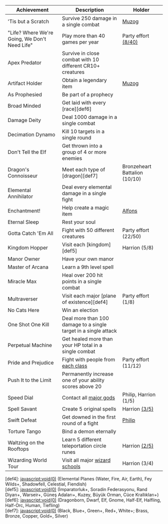   
| Achievement                                   | Description                                                     | Holder                        |  
| --------------------------------------------- | --------------------------------------------------------------- | ----------------------------- |  
| 'Tis but a Scratch                            | Survive 250 damage in a single combat                           | [Muzog][ach1]                 |  
| "Life? Where We're Going, We Don't Need Life" | Play more than 40 games per year                                | Party effort [(8/40)][ach7]   |  
| Apex Predator                                 | Survive in close combat with 10 different CR10+ creatures       |                               |  
| Artifact Holder                               | Obtain a legendary item                                         | [Muzog][ach2]                 |  
| As Prophesied                                 | Be part of a prophecy                                           |                               |  
| Broad Minded                                  | Get laid with every [race][def6]                                |                               |  
| Damage Deity                                  | Deal 1000 damage in a single combat                             |                               |  
| Decimation Dynamo                             | Kill 10 targets in a single round                               |                               |  
| Don't Tell the Elf                            | Get thrown into a group of 4 or more enemies                    |                               |  
| Dragon's Connoisseur                          | Meet each type of [dragon][def7]                                | Bronzeheart Battalion (10/10) |  
| Elemental Annihilator                         | Deal every elemental damage in a single fight                   |                               |  
| Enchantment!                                  | Help create a magic item                                        | [Alfons][ach6]                |  
| Eternal Sleep                                 | Rest your soul                                                  |                               |  
| Gotta Catch 'Em All                           | Fight with 50 different creatures                               | Party effort (22/50)          |  
| Kingdom Hopper                                | Visit each [kingdom][def5]                                      | Harrion (5/8)                 |  
| Manor Owner                                   | Have your own manor                                             |                               |  
| Master of Arcana                              | Learn a 9th level spell                                         |                               |  
| Miracle Max                                   | Heal over 200 hit points in a single combat                     |                               |  
| Multraverser                                  | Visit each major [plane of existence][def4]                     | Party effort (1/8)            |  
| No Cats Here                                  | Win an election                                                 |                               |  
| One Shot One Kill                             | Deal more than 100 damage to a single target in a single attack |                               |  
| Perpetual Machine                             | Get healed more than your HP total in a single combat           |                               |  
| Pride and Prejudice                           | Fight with people from [each class][def3]                       | Party effort (11/12)          |  
| Push It to the Limit                          | Permanently increase one of your ability scores above 20        |                               |  
| Speed Dial                                    | Contact all [major gods][def2]                                  | Philip, Harrion (1/5)         |  
| Spell Savant                                  | Create 5 original spells                                        | Harrion [(3/5)][ach4]         |  
| Swift Defeat                                  | Get downed in the first round of a fight                        | [Philip][ach5]                |  
| Torture Tango                                 | Bind a demon eternally                                          |                               |  
| Waltzing on the Rooftops                      | Learn 5 different teleportation circle runes                    | Harrion [(2/5)][ach3]         |  
| Wizarding World Tour                          | Visit all major [wizard schools][def1]                          | Harrion (3/4)                 |  
  
[ach1]: <javascript:void(0)> (Red Wanker combat)  
[ach2]: <javascript:void(0)> (Kolandir's Echo)  
[ach3]: <javascript:void(0)> (Warbonter Üniversitesi, Praetor'un evi)  
[ach4]: <javascript:void(0)> (Harrion's Hoops, Harrion's Fallout, Harpoon of the Golden Monarch)  
[ach5]: <javascript:void(0)> (İlk kırmızı ejderha savaşında)  
[ach6]: <javascript:void(0)> (Holy Symbol of Ioun)  
[ach7]: <javascript:void(0)> (5/8/14/21/28 Ocak, 4/14/24 Şubat)  
[def1]: <javascript:void(0)> (Güneş Adaları+, İmparatorluk+, Müttefikler Adası+, Soradin Federasyonu)  
[def2]: <javascript:void(0)> (Solsitis+, Dragan, Harlaus, Harsus+, Keira/Mellora)  
[def3]: <javascript:void(0)> (Barbarian+, Bard+, Cleric+, Druid, Fighter+, Monk+, Paladin+, Ranger+, Rogue+, Sorcerer+, Warlock+, Wizard+)  
[def4]: <javascript:void(0)> (Elemental Planes (Water, Fire, Air, Earth), Fey Wilds+, Shadowfell, Celestial, Fiendish)  
[def5]: <javascript:void(0)> (İmparatorluk+, Soradin Federasyonu, Rand Diyarı+, Warseir+, Güneş Adaları+, Kuzey, Büyük Orman, Cüce Krallıkları+)  
[def6]: <javascript:void(0)> (Dragonborn, Dwarf, Elf, Gnome, Half-Elf, Halfling, Half-Orc, Human, Tiefling)  
[def7]: <javascript:void(0)> (Black, Blue+, Green+, Red+, White+; Brass, Bronze, Copper, Gold+, Silver)